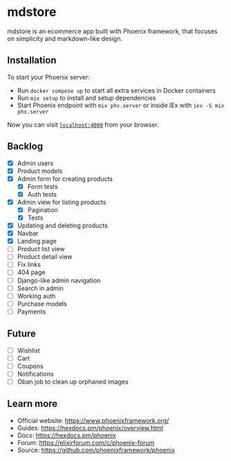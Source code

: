 # mdstore

mdstore is an ecommerce app built with Phoenix framework, that focuses on simplicity and markdown-like design.

## Installation

To start your Phoenix server:

* Run `docker compose up` to start all extra services in Docker containers
* Run `mix setup` to install and setup dependencies
* Start Phoenix endpoint with `mix phx.server` or inside IEx with `iex -S mix phx.server`

Now you can visit [`localhost:4000`](http://localhost:4000) from your browser.

## Backlog

- [x] Admin users
- [x] Product models
- [x] Admin form for creating products
  - [x] Form tests
  - [x] Auth tests
- [x] Admin view for listing products
  - [x] Pagination
  - [x] Tests
- [x] Updating and deleting products
- [x] Navbar
- [x] Landing page
- [ ] Product list view
- [ ] Product detail view
- [ ] Fix links
- [ ] 404 page
- [ ] Django-like admin navigation
- [ ] Search in admin
- [ ] Working auth
- [ ] Purchase models
- [ ] Payments

## Future

- [ ] Wishlist
- [ ] Cart
- [ ] Coupons
- [ ] Notifications
- [ ] Oban job to clean up orphaned images

## Learn more

* Official website: https://www.phoenixframework.org/
* Guides: https://hexdocs.pm/phoenix/overview.html
* Docs: https://hexdocs.pm/phoenix
* Forum: https://elixirforum.com/c/phoenix-forum
* Source: https://github.com/phoenixframework/phoenix

